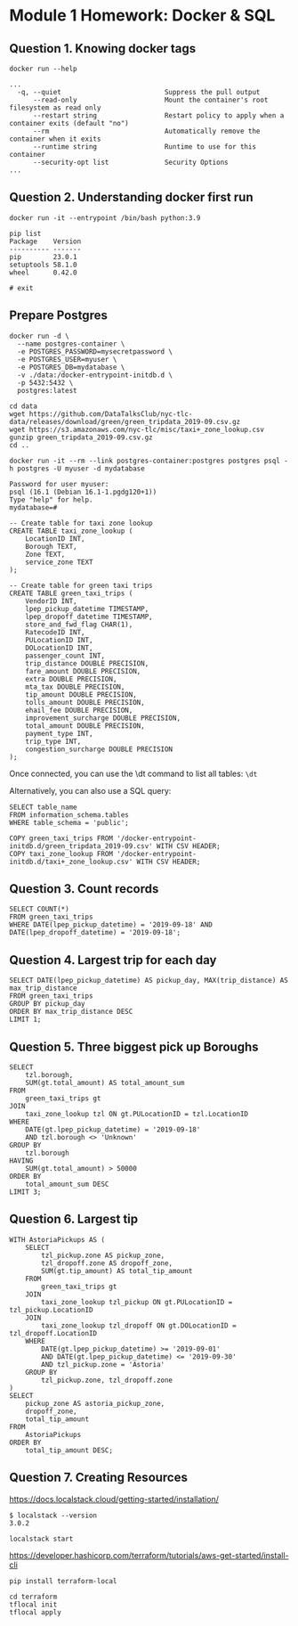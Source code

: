 # Module 1 Homework: Docker & SQL

## Question 1. Knowing docker tags

`docker run --help`

```
...
  -q, --quiet                          Suppress the pull output
      --read-only                      Mount the container's root filesystem as read only
      --restart string                 Restart policy to apply when a container exits (default "no")
      --rm                             Automatically remove the container when it exits
      --runtime string                 Runtime to use for this container
      --security-opt list              Security Options
...
```

## Question 2. Understanding docker first run

`docker run -it --entrypoint /bin/bash python:3.9`

```
pip list
Package    Version
---------- -------
pip        23.0.1
setuptools 58.1.0
wheel      0.42.0
```

`# exit`

## Prepare Postgres

```
docker run -d \
  --name postgres-container \
  -e POSTGRES_PASSWORD=mysecretpassword \
  -e POSTGRES_USER=myuser \
  -e POSTGRES_DB=mydatabase \
  -v ./data:/docker-entrypoint-initdb.d \
  -p 5432:5432 \
  postgres:latest
```

```
cd data
wget https://github.com/DataTalksClub/nyc-tlc-data/releases/download/green/green_tripdata_2019-09.csv.gz
wget https://s3.amazonaws.com/nyc-tlc/misc/taxi+_zone_lookup.csv
gunzip green_tripdata_2019-09.csv.gz
cd ..
```

`docker run -it --rm --link postgres-container:postgres postgres psql -h postgres -U myuser -d mydatabase`

```
Password for user myuser: 
psql (16.1 (Debian 16.1-1.pgdg120+1))
Type "help" for help.
mydatabase=# 
```

```
-- Create table for taxi zone lookup
CREATE TABLE taxi_zone_lookup (
    LocationID INT,
    Borough TEXT,
    Zone TEXT,
    service_zone TEXT
);
```

```
-- Create table for green taxi trips
CREATE TABLE green_taxi_trips (
    VendorID INT,
    lpep_pickup_datetime TIMESTAMP,
    lpep_dropoff_datetime TIMESTAMP,
    store_and_fwd_flag CHAR(1),
    RatecodeID INT,
    PULocationID INT,
    DOLocationID INT,
    passenger_count INT,
    trip_distance DOUBLE PRECISION,
    fare_amount DOUBLE PRECISION,
    extra DOUBLE PRECISION,
    mta_tax DOUBLE PRECISION,
    tip_amount DOUBLE PRECISION,
    tolls_amount DOUBLE PRECISION,
    ehail_fee DOUBLE PRECISION,
    improvement_surcharge DOUBLE PRECISION,
    total_amount DOUBLE PRECISION,
    payment_type INT,
    trip_type INT,
    congestion_surcharge DOUBLE PRECISION
);
```

Once connected, you can use the \dt command to list all tables:
`\dt`

Alternatively, you can also use a SQL query:
```
SELECT table_name
FROM information_schema.tables
WHERE table_schema = 'public';
```

```
COPY green_taxi_trips FROM '/docker-entrypoint-initdb.d/green_tripdata_2019-09.csv' WITH CSV HEADER;
COPY taxi_zone_lookup FROM '/docker-entrypoint-initdb.d/taxi+_zone_lookup.csv' WITH CSV HEADER;
```

## Question 3. Count records

```
SELECT COUNT(*)
FROM green_taxi_trips
WHERE DATE(lpep_pickup_datetime) = '2019-09-18' AND DATE(lpep_dropoff_datetime) = '2019-09-18';
```

## Question 4. Largest trip for each day

```
SELECT DATE(lpep_pickup_datetime) AS pickup_day, MAX(trip_distance) AS max_trip_distance
FROM green_taxi_trips
GROUP BY pickup_day
ORDER BY max_trip_distance DESC
LIMIT 1;
```

## Question 5. Three biggest pick up Boroughs

```
SELECT
    tzl.borough,
    SUM(gt.total_amount) AS total_amount_sum
FROM
    green_taxi_trips gt
JOIN
    taxi_zone_lookup tzl ON gt.PULocationID = tzl.LocationID
WHERE
    DATE(gt.lpep_pickup_datetime) = '2019-09-18'
    AND tzl.borough <> 'Unknown'
GROUP BY
    tzl.borough
HAVING
    SUM(gt.total_amount) > 50000
ORDER BY
    total_amount_sum DESC
LIMIT 3;
```

## Question 6. Largest tip

```
WITH AstoriaPickups AS (
    SELECT
        tzl_pickup.zone AS pickup_zone,
        tzl_dropoff.zone AS dropoff_zone,
        SUM(gt.tip_amount) AS total_tip_amount
    FROM
        green_taxi_trips gt
    JOIN
        taxi_zone_lookup tzl_pickup ON gt.PULocationID = tzl_pickup.LocationID
    JOIN
        taxi_zone_lookup tzl_dropoff ON gt.DOLocationID = tzl_dropoff.LocationID
    WHERE
        DATE(gt.lpep_pickup_datetime) >= '2019-09-01'
        AND DATE(gt.lpep_pickup_datetime) <= '2019-09-30'
        AND tzl_pickup.zone = 'Astoria'
    GROUP BY
        tzl_pickup.zone, tzl_dropoff.zone
)
SELECT
    pickup_zone AS astoria_pickup_zone,
    dropoff_zone,
    total_tip_amount
FROM
    AstoriaPickups
ORDER BY
    total_tip_amount DESC;
```

## Question 7. Creating Resources

https://docs.localstack.cloud/getting-started/installation/

```
$ localstack --version
3.0.2
```

`localstack start`

https://developer.hashicorp.com/terraform/tutorials/aws-get-started/install-cli

`pip install terraform-local`

```
cd terraform
tflocal init
tflocal apply
```